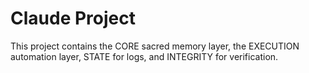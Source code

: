# Claude Project

This project contains the CORE sacred memory layer, the EXECUTION automation layer, STATE for logs, and INTEGRITY for verification.
